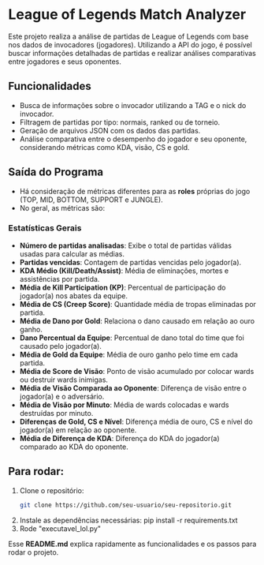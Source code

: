 # League of Legends Match Analyzer

Este projeto realiza a análise de partidas de League of Legends com base nos dados de invocadores (jogadores). Utilizando a API do jogo, é possível buscar informações detalhadas de partidas e realizar análises comparativas entre jogadores e seus oponentes.

## Funcionalidades

- Busca de informações sobre o invocador utilizando a TAG e o nick do invocador.
- Filtragem de partidas por tipo: normais, ranked ou de torneio.
- Geração de arquivos JSON com os dados das partidas.
- Análise comparativa entre o desempenho do jogador e seu oponente, considerando métricas como KDA, visão, CS e gold.

## Saída do Programa

- Há consideração de métricas diferentes para as **roles** próprias do jogo (TOP, MID, BOTTOM, SUPPORT e JUNGLE).
- No geral, as métricas são:

### Estatísticas Gerais

- **Número de partidas analisadas**: Exibe o total de partidas válidas usadas para calcular as médias.
- **Partidas vencidas**: Contagem de partidas vencidas pelo jogador(a).
- **KDA Médio (Kill/Death/Assist)**: Média de eliminações, mortes e assistências por partida.
- **Média de Kill Participation (KP)**: Percentual de participação do jogador(a) nos abates da equipe.
- **Média de CS (Creep Score)**: Quantidade média de tropas eliminadas por partida.
- **Média de Dano por Gold**: Relaciona o dano causado em relação ao ouro ganho.
- **Dano Percentual da Equipe**: Percentual de dano total do time que foi causado pelo jogador(a).
- **Média de Gold da Equipe**: Média de ouro ganho pelo time em cada partida.
- **Média de Score de Visão**: Ponto de visão acumulado por colocar wards ou destruir wards inimigas.
- **Média de Visão Comparada ao Oponente**: Diferença de visão entre o jogador(a) e o adversário.
- **Média de Visão por Minuto**: Média de wards colocadas e wards destruídas por minuto.
- **Diferenças de Gold, CS e Nível**: Diferença média de ouro, CS e nível do jogador(a) em relação ao oponente.
- **Média de Diferença de KDA**: Diferença do KDA do jogador(a) comparado ao KDA do oponente.


## Para rodar:

1. Clone o repositório:
   ```bash
   git clone https://github.com/seu-usuario/seu-repositorio.git
2. Instale as dependências necessárias:
    pip install -r requirements.txt
3. Rode "executavel_lol.py"








Esse **README.md** explica rapidamente as funcionalidades e os passos para rodar o projeto.
